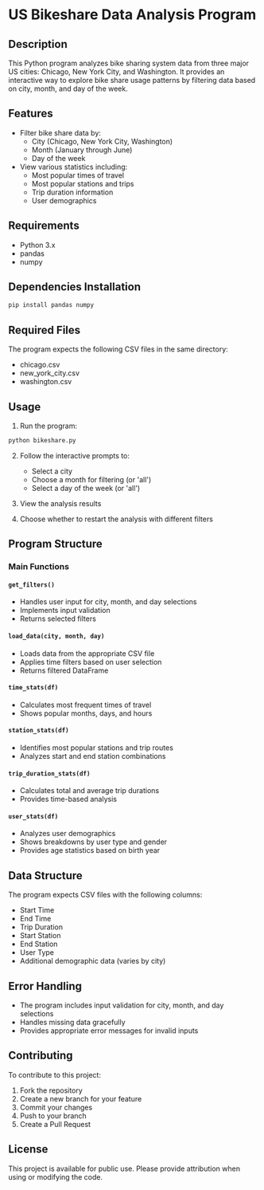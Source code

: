 <!-- >**Note**: Please **fork** the current Udacity repository so that you will have a **remote** repository in **your** Github account. Clone the remote repository to your local machine. Later, as a part of the project "Post your Work on Github", you will push your proposed changes to the remote repository in your Github account.

### Date created
Include the date you created this project and README file.

### Project Title
Replace the Project Title

### Description
Describe what your project is about and what it does

### Files used
Include the files used

### Credits
It's important to give proper credit. Add links to any repo that inspired you or blogposts you consulted.
 -->

# US Bikeshare Data Analysis Program

## Description

This Python program analyzes bike sharing system data from three major US cities: Chicago, New York City, and Washington. It provides an interactive way to explore bike share usage patterns by filtering data based on city, month, and day of the week.

## Features

- Filter bike share data by:
  - City (Chicago, New York City, Washington)
  - Month (January through June)
  - Day of the week
- View various statistics including:
  - Most popular times of travel
  - Most popular stations and trips
  - Trip duration information
  - User demographics

## Requirements

- Python 3.x
- pandas
- numpy

## Dependencies Installation

```bash
pip install pandas numpy
```

## Required Files

The program expects the following CSV files in the same directory:

- chicago.csv
- new_york_city.csv
- washington.csv

## Usage

1. Run the program:

```bash
python bikeshare.py
```

2. Follow the interactive prompts to:

   - Select a city
   - Choose a month for filtering (or 'all')
   - Select a day of the week (or 'all')

3. View the analysis results

4. Choose whether to restart the analysis with different filters

## Program Structure

### Main Functions

#### `get_filters()`

- Handles user input for city, month, and day selections
- Implements input validation
- Returns selected filters

#### `load_data(city, month, day)`

- Loads data from the appropriate CSV file
- Applies time filters based on user selection
- Returns filtered DataFrame

#### `time_stats(df)`

- Calculates most frequent times of travel
- Shows popular months, days, and hours

#### `station_stats(df)`

- Identifies most popular stations and trip routes
- Analyzes start and end station combinations

#### `trip_duration_stats(df)`

- Calculates total and average trip durations
- Provides time-based analysis

#### `user_stats(df)`

- Analyzes user demographics
- Shows breakdowns by user type and gender
- Provides age statistics based on birth year

## Data Structure

The program expects CSV files with the following columns:

- Start Time
- End Time
- Trip Duration
- Start Station
- End Station
- User Type
- Additional demographic data (varies by city)

## Error Handling

- The program includes input validation for city, month, and day selections
- Handles missing data gracefully
- Provides appropriate error messages for invalid inputs

## Contributing

To contribute to this project:

1. Fork the repository
2. Create a new branch for your feature
3. Commit your changes
4. Push to your branch
5. Create a Pull Request

## License

This project is available for public use. Please provide attribution when using or modifying the code.
